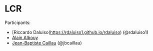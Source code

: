# LCR

Participants:
- [Riccardo Daluiso(https://rdaluiso1.github.io/rdaluiso) (@rdaluiso1)
- [Alain Albouy](https://perso.imcce.fr/alain-albouy)
- [Jean-Baptiste Caillau](http://caillau.perso.math.cnrs.fr) (@jbcaillau)
